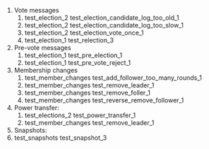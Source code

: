 1. Vote messages
   1. test_election_2 test_election_candidate_log_too_old_1
   2. test_election_2 test_election_candidate_log_too_slow_1
   3. test_election_2 test_election_vote_once_1
   4. test_election_1 test_relection_3
2. Pre-vote messages
   1. test_election_1 test_pre_election_1
   2. test_election_1 test_pre_vote_reject_1
3. Membership changes
   1. test_member_changes test_add_follower_too_many_rounds_1
   2. test_member_changes test_remove_leader_1
   3. test_member_changes test_remove_foller_1
   4. test_member_changes test_reverse_remove_follower_1
4. Power transfer:
   1. test_elections_2 test_power_transfer_1
   2. test_member_changes test_remove_leader_1
5. Snapshots:
  1. test_snapshots test_snapshot_3
   